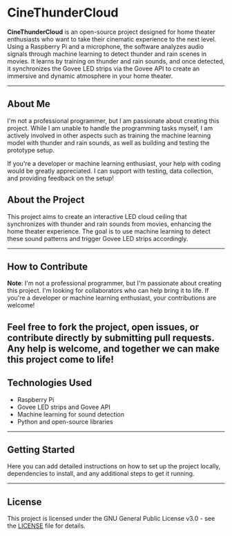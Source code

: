 # CineThunderCloud

**CineThunderCloud** is an open-source project designed for home theater enthusiasts who want to take their cinematic experience to the next level. Using a Raspberry Pi and a microphone, the software analyzes audio signals through machine learning to detect thunder and rain scenes in movies. It learns by training on thunder and rain sounds, and once detected, it synchronizes the Govee LED strips via the Govee API to create an immersive and dynamic atmosphere in your home theater.

---
## About Me

I'm not a professional programmer, but I am passionate about creating this project. While I am unable to handle the programming tasks myself, I am actively involved in other aspects such as training the machine learning model with thunder and rain sounds, as well as building and testing the prototype setup.

If you're a developer or machine learning enthusiast, your help with coding would be greatly appreciated. I can support with testing, data collection, and providing feedback on the setup!


## About the Project

This project aims to create an interactive LED cloud ceiling that synchronizes with thunder and rain sounds from movies, enhancing the home theater experience. The goal is to use machine learning to detect these sound patterns and trigger Govee LED strips accordingly.

---

## How to Contribute

**Note**: I'm not a professional programmer, but I'm passionate about creating this project. I'm looking for collaborators who can help bring it to life. If you're a developer or machine learning enthusiast, your contributions are welcome! 

Feel free to fork the project, open issues, or contribute directly by submitting pull requests. Any help is welcome, and together we can make this project come to life!
---

## Technologies Used
- Raspberry Pi
- Govee LED strips and Govee API
- Machine learning for sound detection
- Python and open-source libraries

---

## Getting Started

Here you can add detailed instructions on how to set up the project locally, dependencies to install, and any additional steps to get it running.

---

## License

This project is licensed under the GNU General Public License v3.0 - see the [LICENSE](LICENSE) file for details.
